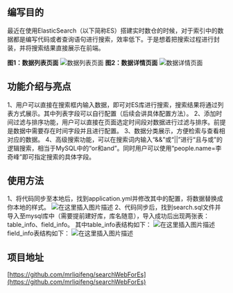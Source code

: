 
## 编写目的
最近在使用ElasticSearch（以下简称ES）搭建实时数仓的时候，对于索引中的数据都是编写代码或者查询语句进行搜索，效率低下。于是想着把搜索过程进行封装，并将搜索结果直接展示在前端。

**图1：数据列表页面**
![数据列表页面](https://img-blog.csdnimg.cn/20201221225245906.png?x-oss-process=image/watermark,type_ZmFuZ3poZW5naGVpdGk,shadow_10,text_aHR0cHM6Ly9ibG9nLmNzZG4ubmV0L21ybGlxaWZlbmc=,size_16,color_FFFFFF,t_70)
**图2：数据详情页面**
![数据详情页面](https://img-blog.csdnimg.cn/20201221225333143.png?x-oss-process=image/watermark,type_ZmFuZ3poZW5naGVpdGk,shadow_10,text_aHR0cHM6Ly9ibG9nLmNzZG4ubmV0L21ybGlxaWZlbmc=,size_16,color_FFFFFF,t_70)


## 功能介绍与亮点
1、用户可以直接在搜索框内输入数据，即可对ES库进行搜索，搜索结果将通过列表方式展示。其中列表字段可以自行配置（后续会讲具体配置方法）。
2、添加时间过滤与排序功能，用户可以直接在页面选定时间段对数据进行过滤与排序。前提是数据中需要存在时间字段并且进行配置。
3、数据分类展示，方便检索与查看相对应的数据。
4、高级搜索功能，可以在搜索词内输入“&&”或“||”进行“且与或”的逻辑搜索，相当于MySQL中的“or和and”。同时用户可以使用“people.name=李奇峰”即可指定搜索的具体字段。

## 使用方法
1、将代码同步至本地后，找到application.yml并修改其中的配置，将数据替换成你本地的样式。
![在这里插入图片描述](https://img-blog.csdnimg.cn/20201221232454756.png?x-oss-process=image/watermark,type_ZmFuZ3poZW5naGVpdGk,shadow_10,text_aHR0cHM6Ly9ibG9nLmNzZG4ubmV0L21ybGlxaWZlbmc=,size_16,color_FFFFFF,t_70)
2、代码同步后，找到search.sql文件并导入至mysql库中（需要提前建好库，库名随意），导入成功后出现两张表：table_info、field_info。
其中table_info表结构如下：
![在这里插入图片描述](https://img-blog.csdnimg.cn/20201221234407255.png)
field_info表结构如下：
![在这里插入图片描述](https://img-blog.csdnimg.cn/2020122123464176.png)
## 项目地址
[https://github.com/mrliqifeng/searchWebForEs](https://github.com/mrliqifeng/searchWebForEs)
